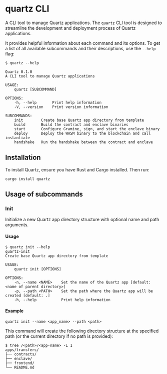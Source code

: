 # quartz CLI

A CLI tool to manage Quartz applications. The `quartz` CLI tool is designed to streamline the development and deployment
process of Quartz applications.

It provides helpful information about each command and its options. To get a list of all available subcommands and their
descriptions, use the `--help` flag:

```shell
$ quartz --help

Quartz 0.1.0
A CLI tool to manage Quartz applications

USAGE:
    quartz [SUBCOMMAND]

OPTIONS:
    -h, --help       Print help information
    -V, --version    Print version information

SUBCOMMANDS:
    init        Create base Quartz app directory from template
    build       Build the contract and enclave binaries
    start       Configure Gramine, sign, and start the enclave binary
    deploy      Deploy the WASM binary to the blockchain and call instantiate
    handshake   Run the handshake between the contract and enclave
```

## Installation

To install Quartz, ensure you have Rust and Cargo installed. Then run:

```shell
cargo install quartz
```

## Usage of subcommands

### Init

Initialize a new Quartz app directory structure with optional name and path arguments.

#### Usage

```shell
$ quartz init --help
quartz-init 
Create base Quartz app directory from template

USAGE:
    quartz init [OPTIONS]

OPTIONS:
    -n, --name <NAME>    Set the name of the Quartz app [default: <name of parent directory>]
    -p, --path <PATH>    Set the path where the Quartz app will be created [default: .]
    -h, --help           Print help information
```

#### Example

```shell
quartz init --name <app_name> --path <path>
```

This command will create the following directory structure at the specified path (or the current directory if no path is
provided):

```shell
$ tree /<path>/<app-name> -L 1
apps/transfers/
├── contracts/
├── enclave/
├── frontend/
└── README.md
```
